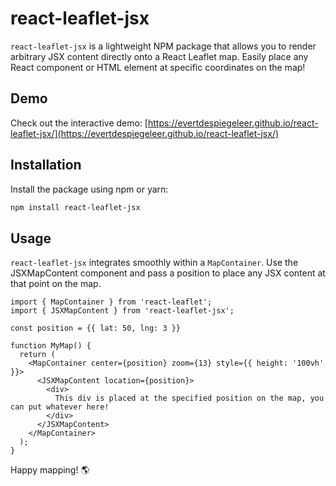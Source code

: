 # react-leaflet-jsx

`react-leaflet-jsx` is a lightweight NPM package that allows you to render arbitrary JSX content directly onto a React Leaflet map.
Easily place any React component or HTML element at specific coordinates on the map!

## Demo

Check out the interactive demo: [https://evertdespiegeleer.github.io/react-leaflet-jsx/](https://evertdespiegeleer.github.io/react-leaflet-jsx/)

## Installation

Install the package using npm or yarn:

```sh
npm install react-leaflet-jsx
```

## Usage

`react-leaflet-jsx` integrates smoothly within a `MapContainer`. Use the JSXMapContent component and pass a position to place any JSX content at that point on the map.


```tsx
import { MapContainer } from 'react-leaflet';
import { JSXMapContent } from 'react-leaflet-jsx';

const position = {{ lat: 50, lng: 3 }}

function MyMap() {
  return (
    <MapContainer center={position} zoom={13} style={{ height: '100vh' }}>
      <JSXMapContent location={position}>
        <div>
          This div is placed at the specified position on the map, you can put whatever here!
        </div>
      </JSXMapContent>
    </MapContainer>
  );
}
```

Happy mapping! 🌎